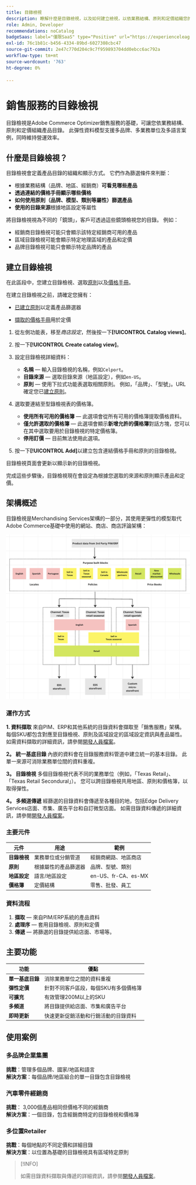 ```yaml
---
title: 目錄檢視
description: 瞭解什麼是目錄檢視，以及如何建立檢視，以依業務結構、原則和定價組織您的產品目錄。
role: Admin, Developer
recommendations: noCatalog
badgeSaas: label="僅限SaaS" type="Positive" url="https://experienceleague.adobe.com/en/docs/commerce/user-guides/product-solutions" tooltip="僅適用於Adobe Commerce as a Cloud Service和Adobe Commerce Optimizer專案(Adobe管理的SaaS基礎結構)。"
exl-id: 76c1b81c-b456-4334-89bd-6027308cbc47
source-git-commit: 2e47c770d204c9c7f959893704dd0ebcc6ac792a
workflow-type: tm+mt
source-wordcount: '763'
ht-degree: 0%

---
```



# 銷售服務的目錄檢視

目錄檢視是Adobe Commerce Optimizer銷售服務的基礎，可讓您依業務結構、原則和定價組織產品目錄。 此彈性資料模型支援多品牌、多業務單位及多語言案例，同時維持營運效率。

## 什麼是目錄檢視？

目錄檢視會定義產品目錄的組織和顯示方式。 它們作為篩選條件來判斷：

- 根據業務結構（品牌、地區、經銷商）**可看見哪些產品**
- **透過連結的價格手冊顯示哪些價格**
- **如何使用原則（品牌、模型、類別等屬性）篩選產品**
- **使用的目錄來源**&#x200B;根據地區設定等屬性

將目錄檢視視為不同的「鏡頭」，客戶可透過這些鏡頭檢視您的目錄。 例如：

- 經銷商目錄檢視可能只會顯示該特定經銷商可用的產品
- 區域目錄檢視可能會顯示特定地理區域的產品和定價
- 品牌目錄檢視可能只會顯示特定品牌的產品

## 建立目錄檢視

在此區段中，您建立目錄檢視、選取[原則](policies.md)以及[價格手冊](pricebooks.md)。

在建立目錄檢視之前，請確定您擁有：

- [已建立原則](policies.md)以定義產品篩選器

- [擷取的價格手冊](pricebooks.md)用於定價

1. 從左側功能表，移至&#x200B;_商店設定_，然後按一下&#x200B;**[!UICONTROL Catalog views]**。

1. 按一下&#x200B;**[!UICONTROL Create catalog view]**&#x200B;。

1. 設定目錄檢視詳細資料：

   - **名稱** — 輸入目錄檢視的名稱，例如`Celport`&#x200B;。
   - **目錄來源** — 選取目錄來源（地區設定），例如`en-US`。
   - **原則** — 使用下拉式功能表選取相關原則。 例如，「品牌」、「型號」。&#x200B;URL確定您已[建立原則](policies.md)。

1. 選取要連結至型錄檢視表的價格簿。

   - **使用所有可用的價格簿** — 此選項會從所有可用的價格簿提取價格資料。
   - **僅允許選取的價格簿** — 此選項會顯示&#x200B;**新增允許的價格簿**&#x200B;對話方塊，您可以在其中選取要用於目錄檢視的特定價格簿。
   - **停用訂價** — 目前無法使用此選項。

1. 按一下&#x200B;**[!UICONTROL Add]**&#x200B;以建立包含連結價格手冊和原則的目錄檢視。

目錄檢視頁面會更新以顯示新的目錄檢視&#x200B;。

完成這些步驟後，目錄檢視現在會設定為根據您選取的來源和原則顯示產品和定價。

## 架構概述

目錄檢視是Merchandising Services架構的一部分，其使用更彈性的模型取代Adobe Commerce基礎中使用的網站、商店、商店評論架構：

![[!DNL Merchandising Services]架構](../assets/merchandising-svcs-architecture.png)

### 運作方式

**1. 資料擷取**
來自PIM、ERP和其他系統的目錄資料會擷取至「銷售服務」架構。 每個SKU都包含對應至目錄檢視、原則及區域設定的區域設定資訊與產品屬性。 如需資料擷取的詳細資訊，請參閱[開發人員檔案](https://developer.adobe.com/commerce/services/optimizer/)。

**2。 統一基底目錄**
內嵌的資料會在目錄服務資料管道中建立統一的基本目錄。 此單一來源可消除業務單位間的資料重複。

**3。 目錄檢視**
多個目錄檢視代表不同的業務單位（例如，「Texas Retail」、「Texas Retail Secondural」）。 您可以跨目錄檢視共用地區、原則和價格簿，以取得彈性。

**4。 多頻道傳遞**
經篩選的目錄資料會傳遞至各種目的地，包括Edge Delivery Services店面、市集、廣告平台和自訂微型店面。 如需目錄資料傳遞的詳細資訊，請參閱[開發人員檔案](https://developer.adobe.com/commerce/services/optimizer/)。

### 主要元件

| 元件 | 用途 | 範例 |
|---|---|---|
| **目錄檢視** | 業務單位或分銷管道 | 經銷商網路、地區商店 |
| **原則** | 根據屬性的產品篩選器 | 品牌、型號、類別 |
| **地區設定** | 語言/地區設定 | en-US、fr-CA、es-MX |
| **價格簿** | 定價結構 | 零售、批發、員工 |

### 資料流程

1. **擷取** — 來自PIM/ERP系統的產品資料
2. **處理序** — 套用目錄檢視、原則和定價
3. **傳遞** — 將篩選的目錄提供給店面、市場等。

## 主要功能

| 功能 | 優點 |
|---|---|
| **單一基底目錄** | 消除業務單位之間的資料重複 |
| **彈性定價** | 針對不同客戶區段，每個SKU有多個價格簿 |
| **可擴充** | 有效管理200M以上的SKU |
| **多頻道** | 將目錄提供給店面、市集和廣告平台 |
| **即時更新** | 快速更新促銷活動和行銷活動的目錄資料 |

## 使用案例

### 多品牌企業集團

**挑戰**：管理多個品牌、國家/地區和語言<br>
**解決方案**：每個品牌/地區組合的單一目錄包含目錄檢視

### 汽車零件經銷商

**挑戰**： 3,000個產品相同但價格不同的經銷商<br>
**解決方案**：一個目錄，包含經銷商特定的目錄檢視和價格簿

### 多位置Retailer

**挑戰**：每個地點的不同定價和詳細目錄<br>
**解決方案**：以位置為基礎的目錄檢視具有區域特定原則

>[!INFO]
>
>如需目錄資料擷取與傳遞的詳細資訊，請參閱[開發人員檔案](https://developer.adobe.com/commerce/services/optimizer/)。

